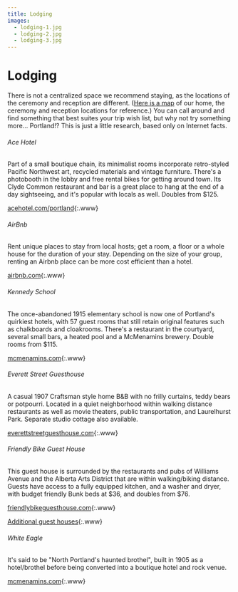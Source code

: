 ```yaml
---
title: Lodging
images:
  - lodging-1.jpg
  - lodging-2.jpg
  - lodging-3.jpg
---
```


# Lodging

There is not a centralized space we recommend staying, as the locations of the
ceremony and reception are different. ([Here is a map](http://goo.gl/PO3PHi)
of our home, the ceremony and reception locations for reference.) You can call
around and find something that best suites your trip wish list, but why not try
something more... Portland!? This is just a little research, based only on
Internet facts.

###### Ace Hotel

Part of a small boutique chain, its minimalist rooms incorporate retro-styled
Pacific Northwest art, recycled materials and vintage furniture. There's a
photobooth in the lobby and free rental bikes for getting around town. Its
Clyde Common restaurant and bar is a great place to hang at the end of a day
sightseeing, and it's popular with locals as well. Doubles from $125.

[acehotel.com/portland](http://www.acehotel.com/portland){:.www}

###### AirBnb

Rent unique places to stay from local hosts; get a room, a floor or a whole
house for the duration of your stay. Depending on the size of your group,
renting an Airbnb place can be more cost efficient than a hotel.

[airbnb.com](https://www.airbnb.com/){:.www}

###### Kennedy School

The once-abandoned 1915 elementary school is now one of Portland's quirkiest
hotels, with 57 guest rooms that still retain original features such as
chalkboards and cloakrooms. There's a restaurant in the courtyard, several
small bars, a heated pool and a McMenamins brewery. Double rooms from $115.

[mcmenamins.com](http://www.mcmenamins.com/427-kennedy-school-home){:.www}

###### Everett Street Guesthouse

A casual 1907 Craftsman style home B&B with no frilly curtains, teddy bears
or potpourri. Located in a quiet neighborhood within walking distance
restaurants as well as movie theaters, public transportation, and Laurelhurst
Park. Separate studio cottage also available.

[everettstreetguesthouse.com](http://www.everettstreetguesthouse.com/){:.www}

###### Friendly Bike Guest House

This guest house is surrounded by the restaurants and pubs of Williams Avenue
and the Alberta Arts District that are within walking/biking distance. Guests
have access to a fully equipped kitchen, and a washer and dryer, with budget
friendly Bunk beds at $36, and doubles from $76.

[friendlybikeguesthouse.com](http://friendlybikeguesthouse.com/){:.www}

[Additional guest houses](http://www.lonelyplanet.com/usa/pacific-northwest/portland/hotels/guesthouses){:.www}

###### White Eagle

It's said to be "North Portland's haunted brothel", built in 1905 as a
hotel/brothel before being converted into a boutique hotel and rock venue.

[mcmenamins.com](http://www.mcmenamins.com/683-white-eagle-hotel-room-rates){:.www}
